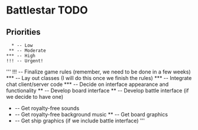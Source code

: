 Battlestar TODO
===============
Priorities
----------
	  * -- Low
	 ** -- Moderate
	*** -- High
	!!! -- Urgent!

'''
!!! -- Finalize game rules (remember, we need to be done in a few weeks)
*** -- Lay out classes (I will do this once we finish the rules)
*** -- Integrate chat client/server code
*** -- Decide on interface appearance and functionality
 ** -- Develop board interface
 ** -- Develop battle interface (if we decide to have one)
  * -- Get royalty-free sounds
  * -- Get royalty-free background music
 ** -- Get board graphics
  * -- Get ship graphics (if we include battle interface)
'''
